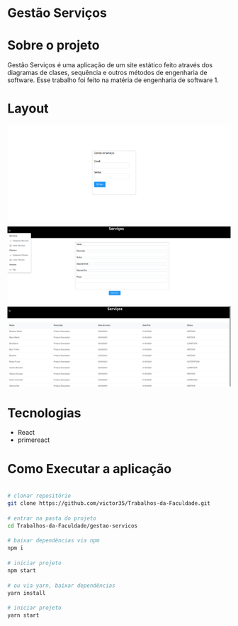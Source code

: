 # Gestão Serviços

# Sobre o projeto

Gestão Serviços é uma aplicação de um site estático feito através dos diagramas de clases, sequência e outros métodos de engenharia de software. Esse trabalho foi feito na matéria de engenharia de software 1.

# Layout
![Tela 1](https://github.com/victor35/Trabalhos-da-Faculdade/blob/main/assets/img-gestao-servicos-tela-1.png)
![Tela 2](https://github.com/victor35/Trabalhos-da-Faculdade/blob/main/assets/img-gestao-servicos-tela-2.png)
![Tela 3](https://github.com/victor35/Trabalhos-da-Faculdade/blob/main/assets/img-gestao-servicos-tela-3.png)

# Tecnologias
- React
- primereact

# Como Executar a aplicação
```bash

# clonar repositório
git clone https://github.com/victor35/Trabalhos-da-Faculdade.git

# entrar na pasta do projeto
cd Trabalhos-da-Faculdade/gestao-servicos

# baixar dependências via npm
npm i

# iniciar projeto
npm start

# ou via yarn, baixar dependências
yarn install

# iniciar projeto
yarn start

```

